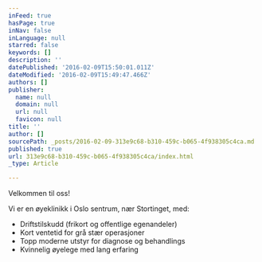 ```yaml
---
inFeed: true
hasPage: true
inNav: false
inLanguage: null
starred: false
keywords: []
description: ''
datePublished: '2016-02-09T15:50:01.011Z'
dateModified: '2016-02-09T15:49:47.466Z'
authors: []
publisher:
  name: null
  domain: null
  url: null
  favicon: null
title: ''
author: []
sourcePath: _posts/2016-02-09-313e9c68-b310-459c-b065-4f938305c4ca.md
published: true
url: 313e9c68-b310-459c-b065-4f938305c4ca/index.html
_type: Article

---
```

Velkommen til oss!

Vi er en øyeklinikk i Oslo sentrum, nær Stortinget, med:

* Driftstilskudd (frikort og offentlige egenandeler)
* Kort ventetid for grå stær operasjoner
* Topp moderne utstyr for diagnose og behandlings
* Kvinnelig øyelege med lang erfaring